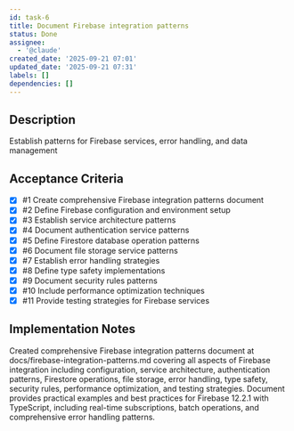 ```yaml
---
id: task-6
title: Document Firebase integration patterns
status: Done
assignee:
  - '@claude'
created_date: '2025-09-21 07:01'
updated_date: '2025-09-21 07:31'
labels: []
dependencies: []
---
```


## Description

<!-- SECTION:DESCRIPTION:BEGIN -->
Establish patterns for Firebase services, error handling, and data management
<!-- SECTION:DESCRIPTION:END -->

## Acceptance Criteria
<!-- AC:BEGIN -->
- [x] #1 Create comprehensive Firebase integration patterns document
- [x] #2 Define Firebase configuration and environment setup
- [x] #3 Establish service architecture patterns
- [x] #4 Document authentication service patterns
- [x] #5 Define Firestore database operation patterns
- [x] #6 Document file storage service patterns
- [x] #7 Establish error handling strategies
- [x] #8 Define type safety implementations
- [x] #9 Document security rules patterns
- [x] #10 Include performance optimization techniques
- [x] #11 Provide testing strategies for Firebase services
<!-- AC:END -->

## Implementation Notes

<!-- SECTION:NOTES:BEGIN -->
Created comprehensive Firebase integration patterns document at docs/firebase-integration-patterns.md covering all aspects of Firebase integration including configuration, service architecture, authentication patterns, Firestore operations, file storage, error handling, type safety, security rules, performance optimization, and testing strategies. Document provides practical examples and best practices for Firebase 12.2.1 with TypeScript, including real-time subscriptions, batch operations, and comprehensive error handling patterns.
<!-- SECTION:NOTES:END -->
